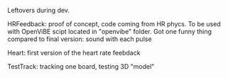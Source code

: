  
Leftovers during dev.

HRFeedback: proof of concept, code coming from HR phycs. To be used with OpenViBE scipt located in "openvibe" folder. Got one funny thing compared to final version: sound with each pulse

Heart: first version of the heart rate feebdack

TestTrack: tracking one board, testing 3D "model"
